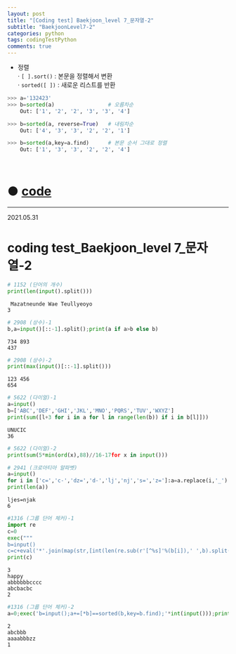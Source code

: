 ```yaml
---
layout: post
title: "[Coding test] Baekjoon_level 7_문자열-2"
subtitle: "BaekjoonLevel7-2"
categories: python
tags: codingTestPython
comments: true
---
```


* 정렬<br>
    · `[ ].sort()` : 본문을 정렬해서 변환<br>
    · `sorted([ ])` : 새로운 리스트를 반환

```python
>>> a='132423'
>>> b=sorted(a)                 # 오름차순
    Out: ['1', '2', '2', '3', '3', '4'] 

>>> b=sorted(a, reverse=True)   # 내림차순
    Out: ['4', '3', '3', '2', '2', '1']

>>> b=sorted(a,key=a.find)      # 본문 순서 그대로 정렬
    Out: ['1', '3', '3', '2', '2', '4']
```

<br>

# ● [code](https://github.com/JeongJaeyoung0/coding_test/blob/1747e842f48a1be58e1f27adb6b4b72d2342f789/210531_Baekjoon_coding%20test_level%207_%EB%AC%B8%EC%9E%90%EC%97%B4-2.ipynb)

***

2021.05.31
# coding test_Baekjoon_level 7_문자열-2


```python
# 1152 (단어의 개수)
print(len(input().split()))
```

     Mazatneunde Wae Teullyeoyo
    3
    


```python
# 2908 (상수)-1
b,a=input()[::-1].split();print(a if a>b else b)
```

    734 893
    437
    


```python
# 2908 (상수)-2
print(max(input()[::-1].split()))
```

    123 456
    654
    


```python
# 5622 (다이얼)-1
a=input()
b=['ABC','DEF','GHI','JKL','MNO','PQRS','TUV','WXYZ']
print(sum([l+3 for i in a for l in range(len(b)) if i in b[l]]))
```

    UNUCIC
    36
    


```python
# 5622 (다이얼)-2
print(sum(5*min(ord(x),88)//16-17for x in input()))
```


```python
# 2941 (크로아티아 알파벳)
a=input()
for i in ['c=','c-','dz=','d-','lj','nj','s=','z=']:a=a.replace(i,'_')
print(len(a))
```

    ljes=njak
    6
    


```python
#1316 (그룹 단어 체커)-1
import re
c=0
exec("""
b=input()
c=c+eval('*'.join(map(str,[int(len(re.sub(r'[^%s]'%(b[i]),' ',b).split()))<2 for i in range(len(b))])));"""*int(input()))
print(c)
```

    3
    happy
    abbbbbbcccc
    abcbacbc
    2
    


```python
#1316 (그룹 단어 체커)-2
a=0;exec('b=input();a+=[*b]==sorted(b,key=b.find);'*int(input()));print(a)
```

    2
    abcbbb
    aaaabbbzz
    1
    
